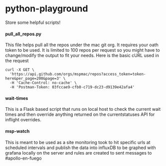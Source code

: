 # python-playground
Store some helpful scripts!


#### pull_all_repos.py
This file helps pull all the repos under the mac git org. It requires your oath token to be used. It is limited to 100 repos per request so you might have to change/modify the output to fit your needs. Here is the basic cURL used in the request
```
curl -X GET \
  'https://api.github.com/orgs/mspmac/repos?access_token=token-here&per_page=200&page=3' \
  -H 'Cache-Control: no-cache' \
  -H 'Postman-Token: 03fccae9-cfb0-c719-dc23-d9139e42afa4'
```

#### wait-times 
This is a Flask based script that runs on local host to check the current wait times and then override anything returned on the currentstatuses API for inflight overrides.

#### msp-watch 
This is meant to be used as a site monitoring took to hit specific urls at scheduled intervals and publish the data into influxDB to be graphed with grafana locally on the server and rules are created to sent messages to #apollo-en-fuego
